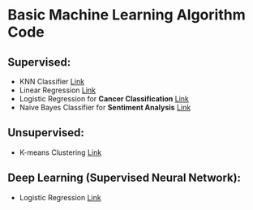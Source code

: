 # Basic Machine Learning Algorithm Code

## Supervised:
  * KNN Classifier [ Link ](supervised/knn)
  * Linear Regression [ Link ](supervised/linear_regression)
  * Logistic Regression for **Cancer Classification** [ Link ](supervised/logistic_regression_cancer_classification)
  * Naive Bayes Classifier for **Sentiment Analysis** [ Link ](supervised/naive_bayes_classifier_sentiment_analysis)
## Unsupervised:
  * K-means Clustering [ Link ](unsupervised/kmeans_clustering)
## Deep Learning (Supervised Neural Network):
  * Logistic Regression [ Link ](deep_learning/logistic_regression_neural_net)

